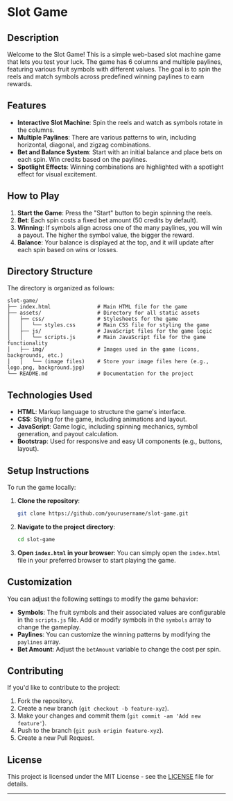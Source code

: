 # Slot Game

## Description

Welcome to the Slot Game! This is a simple web-based slot machine game that lets you test your luck. The game has 6 columns and multiple paylines, featuring various fruit symbols with different values. The goal is to spin the reels and match symbols across predefined winning paylines to earn rewards.

## Features

- **Interactive Slot Machine**: Spin the reels and watch as symbols rotate in the columns.
- **Multiple Paylines**: There are various patterns to win, including horizontal, diagonal, and zigzag combinations.
- **Bet and Balance System**: Start with an initial balance and place bets on each spin. Win credits based on the paylines.
- **Spotlight Effects**: Winning combinations are highlighted with a spotlight effect for visual excitement.

## How to Play

1. **Start the Game**: Press the "Start" button to begin spinning the reels.
2. **Bet**: Each spin costs a fixed bet amount (50 credits by default).
3. **Winning**: If symbols align across one of the many paylines, you will win a payout. The higher the symbol value, the bigger the reward.
4. **Balance**: Your balance is displayed at the top, and it will update after each spin based on wins or losses.

## Directory Structure

The directory is organized as follows:

```
slot-game/
├── index.html               # Main HTML file for the game
├── assets/                  # Directory for all static assets
│   ├── css/                 # Stylesheets for the game
│   │   └── styles.css       # Main CSS file for styling the game
│   ├── js/                  # JavaScript files for the game logic
│   │   └── scripts.js       # Main JavaScript file for the game functionality
│   ├── img/                 # Images used in the game (icons, backgrounds, etc.)
│   │   └── (image files)    # Store your image files here (e.g., logo.png, background.jpg)
└── README.md                # Documentation for the project
```

## Technologies Used

- **HTML**: Markup language to structure the game's interface.
- **CSS**: Styling for the game, including animations and layout.
- **JavaScript**: Game logic, including spinning mechanics, symbol generation, and payout calculation.
- **Bootstrap**: Used for responsive and easy UI components (e.g., buttons, layout).

## Setup Instructions

To run the game locally:

1. **Clone the repository**:
   ```bash
   git clone https://github.com/yourusername/slot-game.git
   ```
   
2. **Navigate to the project directory**:
   ```bash
   cd slot-game
   ```

3. **Open `index.html` in your browser**:
   You can simply open the `index.html` file in your preferred browser to start playing the game.

## Customization

You can adjust the following settings to modify the game behavior:

- **Symbols**: The fruit symbols and their associated values are configurable in the `scripts.js` file. Add or modify symbols in the `symbols` array to change the gameplay.
- **Paylines**: You can customize the winning patterns by modifying the `paylines` array.
- **Bet Amount**: Adjust the `betAmount` variable to change the cost per spin.

## Contributing

If you'd like to contribute to the project:

1. Fork the repository.
2. Create a new branch (`git checkout -b feature-xyz`).
3. Make your changes and commit them (`git commit -am 'Add new feature'`).
4. Push to the branch (`git push origin feature-xyz`).
5. Create a new Pull Request.

## License

This project is licensed under the MIT License - see the [LICENSE](LICENSE) file for details.

---
